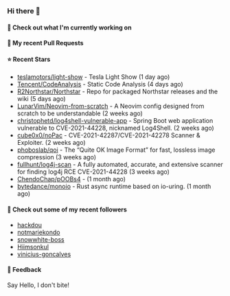 ### Hi there 👋

#### 👷 Check out what I'm currently working on

#### 🔨 My recent Pull Requests


#### ⭐ Recent Stars

- [teslamotors/light-show](https://github.com/teslamotors/light-show) - Tesla Light Show (1 day ago)
- [Tencent/CodeAnalysis](https://github.com/Tencent/CodeAnalysis) - Static Code Analysis (4 days ago)
- [R2Northstar/Northstar](https://github.com/R2Northstar/Northstar) - Repo for packaged Northstar releases and the wiki (5 days ago)
- [LunarVim/Neovim-from-scratch](https://github.com/LunarVim/Neovim-from-scratch) - A Neovim config designed from scratch to be understandable (2 weeks ago)
- [christophetd/log4shell-vulnerable-app](https://github.com/christophetd/log4shell-vulnerable-app) - Spring Boot web application vulnerable to CVE-2021-44228, nicknamed Log4Shell. (2 weeks ago)
- [cube0x0/noPac](https://github.com/cube0x0/noPac) - CVE-2021-42287/CVE-2021-42278 Scanner &amp; Exploiter. (2 weeks ago)
- [phoboslab/qoi](https://github.com/phoboslab/qoi) - The “Quite OK Image Format” for fast, lossless image compression (3 weeks ago)
- [fullhunt/log4j-scan](https://github.com/fullhunt/log4j-scan) - A fully automated, accurate, and extensive scanner for finding log4j RCE CVE-2021-44228  (3 weeks ago)
- [ChendoChap/pOOBs4](https://github.com/ChendoChap/pOOBs4) -  (1 month ago)
- [bytedance/monoio](https://github.com/bytedance/monoio) - Rust async runtime based on io-uring. (1 month ago)

#### 👯 Check out some of my recent followers

- [hackdou](https://github.com/hackdou)
- [notmariekondo](https://github.com/notmariekondo)
- [snowwhite-boss](https://github.com/snowwhite-boss)
- [Hiimsonkul](https://github.com/Hiimsonkul)
- [vinicius-goncalves](https://github.com/vinicius-goncalves)

#### 💬 Feedback

Say Hello, I don't bite!